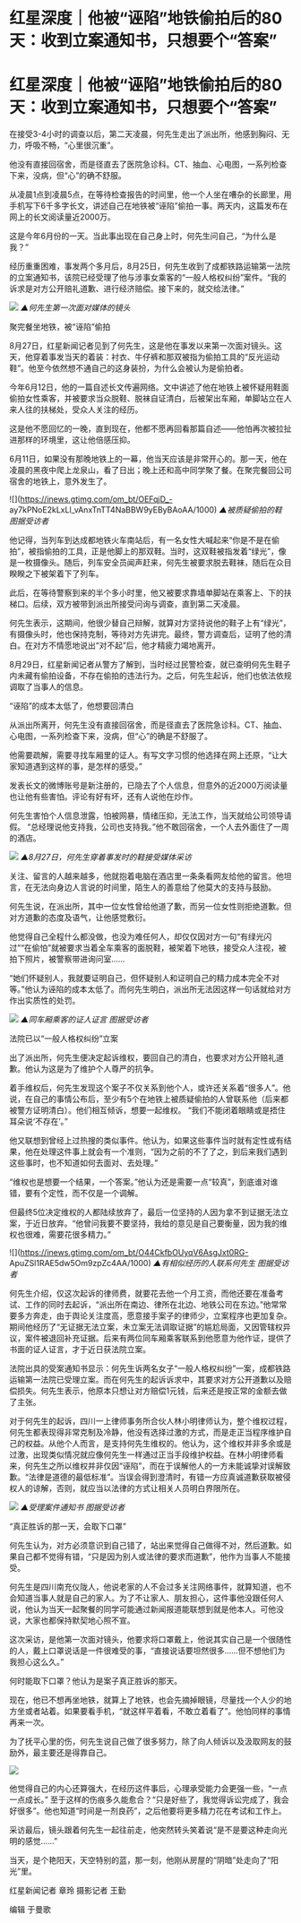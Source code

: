 # 红星深度｜他被“诬陷”地铁偷拍后的80天：收到立案通知书，只想要个“答案”

# 红星深度｜他被“诬陷”地铁偷拍后的80天：收到立案通知书，只想要个“答案”

在接受3-4小时的调查以后，第二天凌晨，何先生走出了派出所，他感到胸闷、无力，呼吸不畅，“心里很沉重”。

他没有直接回宿舍，而是径直去了医院急诊科。CT、抽血、心电图，一系列检查下来，没病，但“心”的确不舒服。

从凌晨1点到凌晨5点，在等待检查报告的时间里，他一个人坐在嘈杂的长廊里，用手机写下6千多字长文，讲述自己在地铁被“诬陷”偷拍一事。两天内，这篇发布在网上的长文阅读量近2000万。

这是今年6月份的一天。当此事出现在自己身上时，何先生问自己，“为什么是我？”

经历重重困难，事发两个多月后，8月25日，何先生收到了成都铁路运输第一法院的立案通知书，该院已经受理了他与涉事女乘客的“一般人格权纠纷”案件。“我的诉求是对方公开赔礼道歉、进行经济赔偿。接下来的，就交给法律。”

![](https://inews.gtimg.com/om_bt/OMVMp06ygAQUMMUqyvvsMDfjbIkvXIXifIMQS7lPyy4N4AA/1000)
_▲何先生第一次面对媒体的镜头_

聚完餐坐地铁，被“诬陷”偷拍

8月27日，红星新闻记者见到了何先生，这是他在事发以来第一次面对镜头。这天，他穿着事发当天的着装：衬衣、牛仔裤和那双被指为偷拍工具的“反光运动鞋”。他至今依然想不通自己的这身装扮，为什么会被认为是偷拍者。

今年6月12日，他的一篇自述长文传遍网络。文中讲述了他在地铁上被怀疑用鞋面偷拍女性乘客，并被要求当众脱鞋、脱袜自证清白，后被架出车厢，单脚站立在人来人往的扶梯处，受众人关注的经历。

这是他不愿回忆的一晚，直到现在，他都不愿再回看那篇自述——他怕再次被拉扯进那样的环境里，这让他倍感压抑。

6月11日，如果没有那晚地铁上的一幕，他当天应该是非常开心的。那一天，他在凌晨的黑夜中爬上龙泉山，看了日出；晚上还和高中同学聚了餐。在聚完餐回公司宿舍的地铁上，意外发生了。

![](https://inews.gtimg.com/om_bt/OEFqjD_-
ay7kPNoE2kLxLl_vAnxTnTT4NaBBW9yEByBAoAA/1000) _▲被质疑偷拍的鞋 图据受访者_

他记得，当列车到达成都地铁火车南站后，有一名女性大喊起来“你是不是在偷拍”，被指偷拍的工具，正是他脚上的那双鞋。当时，这双鞋被指发着“绿光”，像是一枚摄像头。随后，列车安全员闻声赶来，何先生被要求脱去鞋袜，随后在众目睽睽之下被架着下了列车。

此后，在等待警察到来的半个多小时里，他又被要求靠墙单脚站在乘客上、下的扶梯口。后续，双方被带到派出所接受问询与调查，直到第二天凌晨。

何先生表示，这期间，他很少替自己辩解，就算对方坚持说他的鞋子上有“绿光”，有摄像头时，他也保持克制，等待对方先讲完。最终，警方调查后，证明了他的清白。在对方不情愿地说出“对不起”后，他才精疲力竭地离开。

8月29日，红星新闻记者从警方了解到，当时经过民警检查，就已查明何先生鞋子内未藏有偷拍设备，不存在偷拍的违法行为。之后，何先生起诉，他们也依法依规调取了当事人的信息。

“诬陷”的成本太低了，他想要回清白

从派出所离开，何先生没有直接回宿舍，而是径直去了医院急诊科。CT、抽血、心电图，一系列检查下来，没病，但“心”的确是不舒服了。

他需要疏解，需要寻找车厢里的证人。有写文字习惯的他选择在网上还原，“让大家知道遇到这样的事，是怎样的感受。”

发表长文的微博账号是新注册的，已隐去了个人信息，但意外的近2000万阅读量也让他有些害怕。评论有好有坏，还有人说他在炒作。

何先生害怕个人信息泄露，怕被网暴，情绪压抑，无法工作，当天就给公司领导请假。 “总经理说他支持我，公司也支持我。”他不敢回宿舍，一个人去外面住了一周的酒店。

![](https://inews.gtimg.com/om_bt/Oueqzns0h1kc9z6K_XHYmRIOaGoihjPjmktrOs1WaWxSUAA/1000)
_▲8月27日，何先生穿着事发时的鞋接受媒体采访_

关注、留言的人越来越多，他就抱着电脑在酒店里一条条看网友给他的留言。他坦言，在无法向身边人言说的时间里，陌生人的善意给了他莫大的支持与鼓励。

何先生说，在派出所，其中一位女性曾给他道了歉，而另一位女性则拒绝道歉。但对方道歉的态度及语气，让他感觉敷衍。

他觉得自己全程什么都没做，也没为难任何人，却仅仅因对方一句“有绿光闪过”“在偷怕”就被要求当着全车乘客的面脱鞋，被架着下地铁，接受众人注视，被拍下照片，被警察带进询问室……

“她们怀疑别人，我就要证明自己，但怀疑别人和证明自己的精力成本完全不对等。”他认为诬陷的成本太低了。而何先生明白，派出所无法因这样一句话就给对方作出实质性的处罚。

![](https://inews.gtimg.com/om_bt/O8T8C53hosJ-b0gRMSgswsMaTXPKV3q6X3o4pEOdzoGhUAA/1000)
_▲同车厢乘客的证人证言 图据受访者_

法院已以“一般人格权纠纷”立案

出了派出所，何先生便决定起诉维权，要回自己的清白，也要求对方公开赔礼道歉。他认为这是为了维护个人尊严的抗争。

着手维权后，何先生发现这个案子不仅关系到他个人，或许还关系着“很多人”。他说，在自己的事情公布后，至少有5个在地铁上被质疑偷拍的人曾联系他（后来都被警方证明清白）。他们相互倾诉，想要一起维权。
“我们不能闭着眼睛或是捂住耳朵说‘不存在’。”

他又联想到曾经上过热搜的类似事件。他认为，如果这些事件当时就有定性或有结果，他在处理这件事上就会有一个准则，“因为之前的不了了之，到后来我们遇到这些事时，也不知道如何去面对、去处理。”

“维权也是想要一个结果，一个答案。”他认为还是需要一点“较真”，到底谁对谁错，要有个定性，而不仅是一个调解。

但最终5位决定维权的人都陆续放弃了，最后一位坚持的人因为拿不到证据无法立案，于近日放弃。“他曾问我要不要坚持，我给的意见是自己要衡量，因为我的维权也很难，需要花很多精力。”

![](https://inews.gtimg.com/om_bt/O44CkfbOUyqV6AsgJxt0RG-
ApuZSl1RAE5dw5Om9zpZc4AA/1000) _▲有相似经历的人联系何先生 图据受访者_

何先生介绍，仅这次起诉的律师费，就要花去他一个月工资，而他还要在准备考试、工作的同时去起诉，“派出所在南边、律所在北边、地铁公司在东边。”他常常要多方奔走，由于舆论关注度高，愿意接手案子的律师少，立案程序也更加复杂。期间他经历了“无证据无法立案，未立案无法调取证据”的尴尬局面，又因管辖权异议，案件被退回补充证据。后来有两位同车厢乘客联系到他愿意为他作证，提供了书面的证人证言，才于近日获法院立案。

法院出具的受案通知书显示：何先生诉两名女子“一般人格权纠纷”一案，成都铁路运输第一法院已受理立案。而在何先生的起诉诉求中，其要求对方公开道歉以及赔偿损失。何先生表示，他原本只想让对方赔偿1元钱，后来还是按正常的金额去做了主张。

对于何先生的起诉，四川一上律师事务所合伙人林小明律师认为，整个维权过程，何先生都表现得非常克制及冷静，他没有选择过激的方式，而是走正当程序维护自己的权益。从他个人而言，是支持何先生维权的。他认为，这个维权并非多余或是过激，出现类似情况就应像何先生一样通过正当手段维护权益。在林小明律师看来，何先生之所以维权并非仅因“诬陷”，而在于误解他人的一方未能诚挚对误解致歉。“法律是道德的最低标准”。当误会得到澄清时，有错一方应真诚道歉获取被侵权人的谅解，否则，就应当以法律的方式让相关人员明白界限所在。

![](https://inews.gtimg.com/om_bt/OY1BWG5ia7BruJLUIgoG1qyadqO0plQVB_0GRewyEeXQMAA/1000)
_▲受理案件通知书 图据受访者_

“真正胜诉的那一天，会取下口罩”

何先生认为，对方必须意识到自己错了，站出来觉得自己做得不对，然后道歉。如果自己都不觉得有错，“只是因为别人或法律的要求而道歉”，他作为当事人不能接受。

何先生是四川南充仪陇人，他说老家的人不会过多关注网络事件，就算知道，也不会知道当事人就是自己的家人。为了不让家人、朋友担心，这件事他没跟任何人说，他认为当天一起聚餐的同学可能通过新闻报道能联想到就是他本人。可他没说，大家也都保持默契地心照不宣。

这次采访，是他第一次面对镜头，他要求将口罩戴上，他说其实自己是一个很随性的人，戴上口罩说话是一件很难受的事，“直接说话要坦然很多……但不想他们为我担心这么久。”

何时能取下口罩？他认为是案子真正胜诉的那天。

现在，他已不想再坐地铁，就算上了地铁，也会先摘掉眼镜，尽量找一个人少的地方坐或者站着。如果要看手机，“就这样平着看，不敢立着看了”。他怕同样的事情再来一次。

为了抚平心里的伤，何先生说自己做了很多努力，除了向人倾诉以及汲取网友的鼓励外，最主要还是得靠自己。

![](https://inews.gtimg.com/om_bt/ODtioKaWMsh4byJ9HdHhZZo0HlFn76XySBONHoyNyQqlcAA/1000)

他觉得自己的内心还算强大，在经历这件事后，心理承受能力会更强一些，“一点一点成长。”
至于这样的伤痕多久能愈合？“只是好些了，我觉得诉讼完成了，我会好很多”。他也知道“时间是一剂良药”，之后他要将更多精力花在考试和工作上。

采访最后，镜头跟着何先生一起往前走，他突然转头笑着说“是不是要这种走向光明的感觉……”

当天，是个艳阳天，天空特别的蓝，那一刻，他刚从房屋的“阴暗”处走向了“阳光”里。

红星新闻记者 章玲 摄影记者 王勤

编辑 于曼歌

